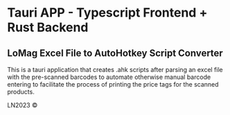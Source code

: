 # Tauri APP - Typescript Frontend + Rust Backend

## LoMag Excel File to AutoHotkey Script Converter

This is a tauri application that creates .ahk scripts after parsing an excel file with the pre-scanned barcodes to automate otherwise manual barcode entering to facilitate the process of printing the price tags for the scanned products.

LN2023 ©
